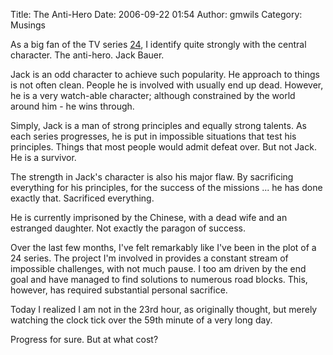 Title: The Anti-Hero
Date: 2006-09-22 01:54
Author: gmwils
Category: Musings

As a big fan of the TV series [24][], I identify quite strongly with the
central character. The anti-hero. Jack Bauer.

Jack is an odd character to achieve such popularity. He approach to
things is not often clean. People he is involved with usually end up
dead. However, he is a very watch-able character; although constrained
by the world around him - he wins through.

Simply, Jack is a man of strong principles and equally strong talents.
As each series progresses, he is put in impossible situations that test
his principles. Things that most people would admit defeat over. But not
Jack. He is a survivor.

The strength in Jack's character is also his major flaw. By sacrificing
everything for his principles, for the success of the missions ... he
has done exactly that. Sacrificed everything.

He is currently imprisoned by the Chinese, with a dead wife and an
estranged daughter. Not exactly the paragon of success.

Over the last few months, I've felt remarkably like I've been in the
plot of a 24 series. The project I'm involved in provides a constant
stream of impossible challenges, with not much pause. I too am driven by
the end goal and have managed to find solutions to numerous road blocks.
This, however, has required substantial personal sacrifice.

Today I realized I am not in the 23rd hour, as originally thought, but
merely watching the clock tick over the 59th minute of a very long day.

Progress for sure. But at what cost?

  [24]: http://www.fox.com/24/
